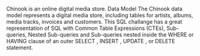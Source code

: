 Chinook is an online digital media store. Data Model
The Chinook data model represents a digital media store, including tables for artists, albums, media tracks, invoices and customers.
This SQL challange has a great representation of SQL with Common Table Expressions (CTEs), Sub-queries, Nested Sub-queries and Sub-queries nested inside the WHERE or HAVING clause of an outer SELECT , INSERT , UPDATE , or DELETE statement.
